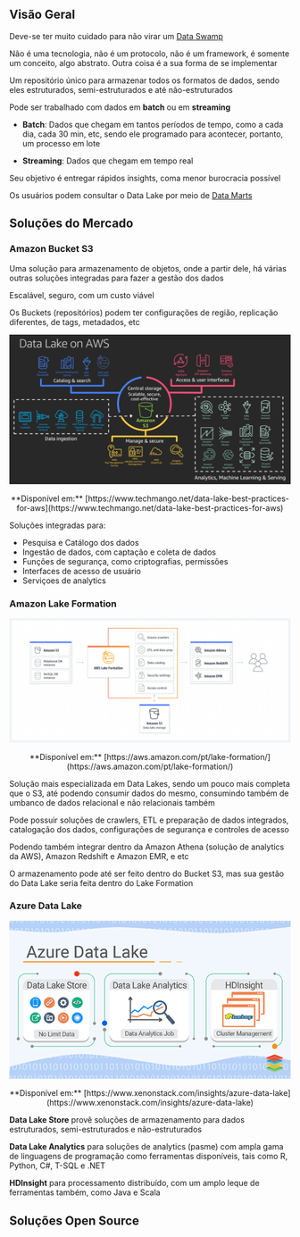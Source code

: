 ## Visão Geral

Deve-se ter muito cuidado para não virar um [Data Swamp]()

Não é uma tecnologia, não é um protocolo, não é um framework, é somente um conceito, algo abstrato. Outra coisa é a sua forma de se implementar 

Um repositório único para armazenar todos os formatos de dados, sendo eles estruturados, semi-estruturados e até não-estruturados

Pode ser trabalhado com dados em **batch** ou em **streaming**

- **Batch**: Dados que chegam em tantos períodos de tempo, como a cada dia, cada 30 min, etc, sendo ele programado para acontecer, portanto, um processo em lote

- **Streaming**: Dados que chegam em tempo real

Seu objetivo é entregar rápidos insights, coma menor burocracia possível

Os usuários podem consultar o Data Lake por meio de [Data Marts]() 

## Soluções do Mercado

### Amazon Bucket S3

Uma solução para armazenamento de objetos, onde a partir dele, há várias outras soluções integradas para fazer a gestão dos dados

Escalável, seguro, com um custo viável

Os Buckets (repositórios) podem ter configurações de região, replicação diferentes, de tags, metadados, etc

![Arquitetura de um Data Lake na AWS com Bucket S3](./assets/dataLakeArchitectureAWS.png)
<center>**Disponível em:** [https://www.techmango.net/data-lake-best-practices-for-aws](https://www.techmango.net/data-lake-best-practices-for-aws)</center>

Soluções integradas para:

- Pesquisa e Catálogo dos dados
- Ingestão de dados, com captação e coleta de dados
- Funções de segurança, como criptografias, permissões
- Interfaces de acesso de usuário
- Serviçoes de analytics

### Amazon Lake Formation

![Arquitetura de um Data Lake na AWS com Lake Formation](./assets/lakeFormationAWS.png)
<center>**Disponível em:** [https://aws.amazon.com/pt/lake-formation/](https://aws.amazon.com/pt/lake-formation/)</center>

Solução mais especializada em Data Lakes, sendo um pouco mais completa que o S3, até podendo consumir dados do mesmo, consumindo também de umbanco de dados relacional e não relacionais também

Pode possuir soluções de crawlers, ETL e preparação de dados integrados, catalogação dos dados, configurações de segurança e controles de acesso

Podendo também integrar dentro da Amazon Athena (solução de analytics da AWS), Amazon Redshift e Amazon EMR, e etc

O armazenamento pode até ser feito dentro do Bucket S3, mas sua gestão do Data Lake seria feita dentro do Lake Formation

### Azure Data Lake

![Arquitetura de um Data Lake na Azure Data Lake](./assets/azureDataLake.webp)
<center>**Disponível em:** [https://www.xenonstack.com/insights/azure-data-lake](https://www.xenonstack.com/insights/azure-data-lake)</center>

**Data Lake Store** provê soluções de armazenamento para dados estruturados, semi-estruturados e não-estruturados

**Data Lake Analytics** para soluções de analytics (pasme) com ampla gama de linguagens de programação como ferramentas disponíveis, tais como R, Python, C#, T-SQL e .NET

**HDInsight** para processamento distribuído, com um amplo leque de ferramentas também, como Java e Scala

## Soluções Open Source